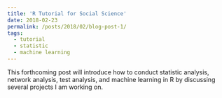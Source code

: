 ```yaml
---
title: 'R Tutorial for Social Science'
date: 2018-02-23
permalink: /posts/2018/02/blog-post-1/
tags:
  - tutorial
  - statistic
  - machine learning
---
```


This forthcoming post will introduce how to conduct statistic analysis, network analysis, test analysis, and machine learning in R by discussing several projects I am working on.
